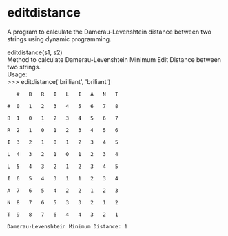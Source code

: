 editdistance
============

A program to calculate the Damerau-Levenshtein distance between two strings using dynamic programming.

editdistance(s1, s2)  
    Method to calculate Damerau-Levenshtein Minimum Edit Distance between two strings.  
    Usage:  
    >>> editdistance('brilliant', 'briliant')  
    
       #   B   R   I   L   I   A   N   T  
    
    #  0   1   2   3   4   5   6   7   8   
    
    B  1   0   1   2   3   4   5   6   7   
    
    R  2   1   0   1   2   3   4   5   6   
    
    I  3   2   1   0   1   2   3   4   5   
    
    L  4   3   2   1   0   1   2   3   4   
    
    L  5   4   3   2   1   2   3   4   5   
    
    I  6   5   4   3   1   1   2   3   4   
    
    A  7   6   5   4   2   2   1   2   3   
    
    N  8   7   6   5   3   3   2   1   2   
    
    T  9   8   7   6   4   4   3   2   1   
    
    Damerau-Levenshtein Minimum Distance: 1

